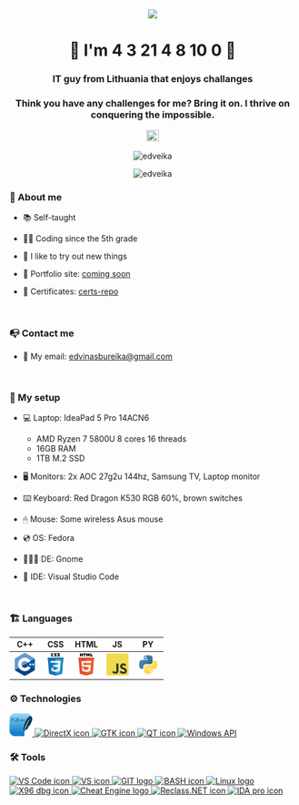 <p align="center">
  <img position="top" align="center" src="https://github.com/Edveika/Edveika/assets/113787144/a29d4cce-0679-492d-b22d-584e1350dad0">     
</p>

<h1 align="center">👑 I'm 4 3 21 4 8 10 0 👑</h1>
<h3 align="center">IT guy from Lithuania that enjoys challanges</h3>
<h3 align="center">Think you have any challenges for me? Bring it on. I thrive on conquering the impossible.</h3>

<p align="center">
  <img width="21%" height="20%" src="https://github.com/Edveika/Edveika/assets/113787144/b52aac7e-152b-4832-a39f-28842afd1b53">
</p>

<p align="center"> <img src="https://komarev.com/ghpvc/?username=edveika&label=Profile%20views&color=0e75b6&style=for-the-badge&color=green" alt="edveika" /> </p>
<p align="center"><img src="https://github-readme-streak-stats.herokuapp.com/?user=edveika&theme=merko&hide_border=true" alt="edveika" /></p>

<h3 align="left">👤 About me</h3>

- 📚 Self-taught

- 👨‍💻 Coding since the 5th grade

- 🌟 I like to try out new things

- 💼 Portfolio site: [coming soon](#)

- 📜 Certificates: [certs-repo](https://github.com/Edveika/Edveika/blob/main/Certs/certs.md)

<br>

<h3 align="left">📭 Contact me</h3>

- 📧 My email: [edvinasbureika@gmail.com](mailto:edvinasbureika@gmail.com)

<br>

<h3 align="left">🚀 My setup</h3>

- 💻 Laptop: IdeaPad 5 Pro 14ACN6
  * AMD Ryzen 7 5800U 8 cores 16 threads
  * 16GB RAM
  * 1TB M.2 SSD
    
- 🖥 Monitors: 2x AOC 27g2u 144hz, Samsung TV, Laptop monitor
  
- ⌨️ Keyboard: Red Dragon K530 RGB 60%, brown switches

- 🖱 Mouse: Some wireless Asus mouse
  
- 💿 OS: Fedora
  
- 🧝🏻‍♀️ DE: Gnome
  
- 📝 IDE: Visual Studio Code

<br>

<h3 align="left">🏗️ Languages</h3>

| C++ | CSS | HTML | JS | PY |
|----------|----------|----------|----------|----------|
| <a href="https://www.w3schools.com/cpp/" target="_blank" rel="noreferrer"> <img src="https://raw.githubusercontent.com/devicons/devicon/master/icons/cplusplus/cplusplus-original.svg" alt="CPP icon" width="40" height="40"/></a> | <a href="https://www.w3schools.com/css/" target="_blank" rel="noreferrer"> <img src="https://raw.githubusercontent.com/devicons/devicon/master/icons/css3/css3-original-wordmark.svg" alt="CSS3 icon" width="40" height="40"/> </a> | <a href="https://www.w3.org/html/" target="_blank" rel="noreferrer"> <img src="https://raw.githubusercontent.com/devicons/devicon/master/icons/html5/html5-original-wordmark.svg" alt="HTML5 icon" width="40" height="40"/> </a> | <a href="https://developer.mozilla.org/en-US/docs/Web/JavaScript" target="_blank" rel="noreferrer"> <img src="https://raw.githubusercontent.com/devicons/devicon/master/icons/javascript/javascript-original.svg" alt="Javascript icon" width="40" height="40"/> | <a href="https://www.python.org" target="_blank" rel="noreferrer"> <img src="https://raw.githubusercontent.com/devicons/devicon/master/icons/python/python-original.svg" alt="Python icon" width="40" height="40"/> </a> |


<h3 align="left">⚙️ Technologies</h3>
<p align="left"> 
  <a href="https://www.sqlite.org/" target="_blank" rel="noreferrer"> <img src="https://raw.githubusercontent.com/tandpfun/skill-icons/65dea6c4eaca7da319e552c09f4cf5a9a8dab2c8/icons/SQLite.svg" alt="SQLite icon" width="40" height="40"/> </a> 
  <a href="https://www.microsoft.com/en-us/download/details.aspx?id=35" target="_blank" rel="noreferrer"> <img src="https://archive.org/download/dxmweb/directx.jpg" alt="DirectX icon" width="40" height="40"/> </a> 
  <a href="https://www.gtk.org/" target="_blank" rel="noreferrer"> <img src="https://upload.wikimedia.org/wikipedia/commons/thumb/7/71/GTK_logo.svg/1200px-GTK_logo.svg.png" alt="GTK icon" width="40" height="40"/> </a> 
  <a href="https://www.qt.io/" target="_blank" rel="noreferrer"> <img src="https://www.qt.io/hubfs/qt_logo_black_rgb.png#keepProtocol" alt="QT icon" width="40" height="40"/> </a> 
  <a href="https://learn.microsoft.com/en-us/windows/win32/apiindex/windows-api-list" target="_blank" rel="noreferrer"> <img src="https://pngimg.com/uploads/microsoft/microsoft_PNG13.png" alt="Windows API" width="40" height="40"/> </a> 
</p>

<h3 align="left">🛠️ Tools</h3>
<p align="left">
  <a href="https://code.visualstudio.com/" target="_blank" rel="noreferrer"> <img src="https://cdn.icon-icons.com/icons2/2107/PNG/512/file_type_vscode_icon_130084.png" alt="VS Code icon" width="40" height="40"/> </a> 
  <a href="https://visualstudio.microsoft.com/" target="_blank" rel="noreferrer"> <img src="https://upload.wikimedia.org/wikipedia/commons/thumb/2/2c/Visual_Studio_Icon_2022.svg/1200px-Visual_Studio_Icon_2022.svg.png" alt="VS icon" width="40" height="40"/> </a> 
  <a href="https://git-scm.com/" target="_blank" rel="noreferrer"> <img src="https://iconape.com/wp-content/png_logo_vector/git-icon.png" alt="GIT logo" width="40" height="40"/> </a> 
  <a href="https://www.gnu.org/software/bash/" target="_blank" rel="noreferrer"> <img src="https://bashlogo.com/img/symbol/png/monochrome_light.png" alt="BASH icon" width="40" height="40"/> </a> 
  <a href="https://github.com/torvalds/linux" target="_blank" rel="noreferrer"> <img src="https://static.vecteezy.com/system/resources/previews/016/460/767/original/linux-os-logo-top-operating-system-signs-free-png.png" alt="Linux logo" width="40" height="40"/> </a> 
  <a href="https://x64dbg.com/" target="_blank" rel="noreferrer"> <img src="https://x64dbg.com/img/icon-white.png" alt="X96 dbg icon" width="40" height="40"/> </a> 
  <a href="https://www.cheatengine.org/" target="_blank" rel="noreferrer"> <img src="https://upload.wikimedia.org/wikipedia/commons/thumb/9/90/Cheat_Engine_2023_Vector_Logo.svg/120px-Cheat_Engine_2023_Vector_Logo.svg.png" alt="Cheat Engine logo" width="40" height="40"/> </a> 
  <a href="https://github.com/ReClassNET" target="_blank" rel="noreferrer"> <img src="https://avatars.githubusercontent.com/u/36203059?s=280&v=4" alt="Reclass.NET icon" width="40" height="40"/> </a> 
  <a href="https://hex-rays.com/ida-pro/" target="_blank" rel="noreferrer"> <img src="https://github.com/Edveika/Edveika/assets/113787144/61028b08-1f24-4946-80f0-3f35c4fc9fa7" alt="IDA pro icon" width="40" height="40"/> </a> 
</p>
